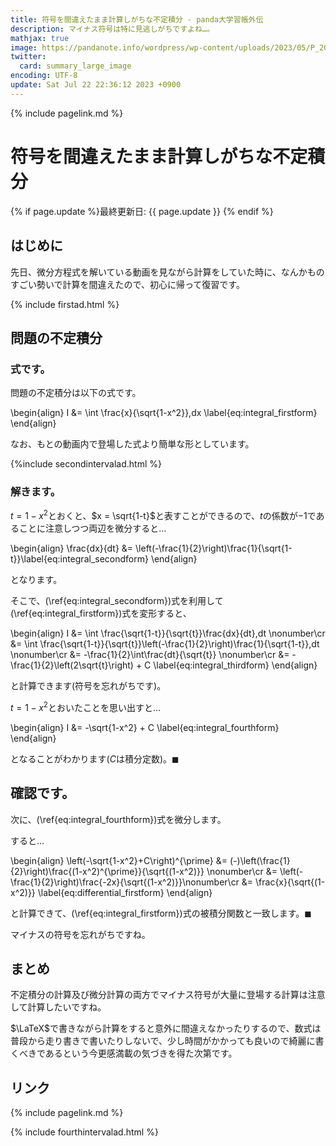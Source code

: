 ```yaml
---
title: 符号を間違えたまま計算しがちな不定積分 - panda大学習帳外伝
description: マイナス符号は特に見逃しがちですよね…。
mathjax: true
image: https://pandanote.info/wordpress/wp-content/uploads/2023/05/P_20230527_203350-scaled.jpg
twitter: 
  card: summary_large_image
encoding: UTF-8
update: Sat Jul 22 22:36:12 2023 +0900
---
```

{% include pagelink.md %}
# 符号を間違えたまま計算しがちな不定積分
{% if page.update %}最終更新日: {{ page.update }} {% endif %}
## はじめに
先日、微分方程式を解いている動画を見ながら計算をしていた時に、なんかものすごい勢いで計算を間違えたので、初心に帰って復習です。

{% include firstad.html %}

## 問題の不定積分
### 式です。
問題の不定積分は以下の式です。

\begin{align}
I &= \int \frac{x}{\sqrt{1-x^2}}\,dx \label{eq:integral_firstform}
\end{align}

なお、もとの動画内で登場した式より簡単な形としています。

{%include secondintervalad.html %}

### 解きます。

$t=1-x^2$とおくと、$x = \sqrt{1-t}$と表すことができるので、$t$の係数が$-1$であることに注意しつつ両辺を微分すると…

\begin{align}
\frac{dx}{dt} &= \left(-\frac{1}{2}\right)\frac{1}{\sqrt{1-t}}\label{eq:integral_secondform}
\end{align}

となります。

そこで、(\ref{eq:integral_secondform})式を利用して(\ref{eq:integral_firstform})式を変形すると、

\begin{align}
I &= \int \frac{\sqrt{1-t}}{\sqrt{t}}\frac{dx}{dt}\,dt \nonumber\cr
&= \int \frac{\sqrt{1-t}}{\sqrt{t}}\left(-\frac{1}{2}\right)\frac{1}{\sqrt{1-t}}\,dt \nonumber\cr
&= -\frac{1}{2}\int\frac{dt}{\sqrt{t}} \nonumber\cr
&= -\frac{1}{2}\left(2\sqrt{t}\right) + C \label{eq:integral_thirdform}
\end{align}

と計算できます(符号を忘れがちです)。

$t=1-x^2$とおいたことを思い出すと…

\begin{align}
I &= -\sqrt{1-x^2} + C \label{eq:integral_fourthform}
\end{align}

となることがわかります($C$は積分定数)。$\blacksquare$
## 確認です。
次に、(\ref{eq:integral_fourthform})式を微分します。

すると…

\begin{align}
\left(-\sqrt{1-x^2}+C\right)^{\prime} &= (-)\left(\frac{1}{2}\right)\frac{(1-x^2)^{\prime}}{\sqrt{(1-x^2)}} \nonumber\cr
&= \left(-\frac{1}{2}\right)\frac{-2x}{\sqrt{(1-x^2)}}\nonumber\cr
&= \frac{x}{\sqrt{(1-x^2)}} \label{eq:differential_firstform}
\end{align}

と計算できて、(\ref{eq:integral_firstform})式の被積分関数と一致します。$\blacksquare$

マイナスの符号を忘れがちですね。
## まとめ
不定積分の計算及び微分計算の両方でマイナス符号が大量に登場する計算は注意して計算したいですね。

$\LaTeX$で書きながら計算をすると意外に間違えなかったりするので、数式は普段から走り書きで書いたりしないで、少し時間がかかっても良いので綺麗に書くべきであるという今更感満載の気づきを得た次第です。

## リンク
{% include pagelink.md %}

{% include fourthintervalad.html %}
